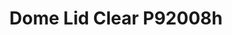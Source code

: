 ---
title: Dome Lid Clear P92008h
price: $52.79
description: Duis consequat dui nec nisi volutpat eleifend. Donec ut dolor. Morbi vel lectus in quam fringilla rhoncus.
image: https://dummyimage.com/100x250.png/cc0000/ffffff
---